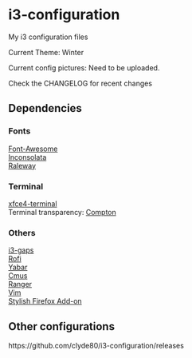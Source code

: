 # i3-configuration
My i3 configuration files

Current Theme: Winter

Current config pictures: Need to be uploaded.

Check the CHANGELOG for recent changes

<h2>Dependencies</h2>

<h3>Fonts</h3>

<a href="http://fontawesome.io/">Font-Awesome</a><br>
<a href="https://fonts.google.com/specimen/Inconsolata">Inconsolata</a><br>
<a href="https://fonts.google.com/specimen/Raleway">Raleway</a><br>

<h3>Terminal</h3>

<a href="https://launchpad.net/xfce4-terminal">xfce4-terminal</a><br>
Terminal transparency: <a href="https://github.com/chjj/compton">Compton</a><br>

<h3>Others</h3>

<a href="https://github.com/Airblader/i3">i3-gaps</a><br>
<a href="https://github.com/DaveDavenport/rofi">Rofi</a><br>
<a href="https://github.com/geommer/yabar">Yabar</a><br>
<a href="https://github.com/cmus/cmus">Cmus</a><br>
<a href="https://github.com/ranger/ranger">Ranger</a><br>
<a href="https://github.com/vim/vim">Vim</a><br>
<a href="https://addons.mozilla.org/en-US/firefox/addon/stylish/">Stylish Firefox Add-on</a>

<h2>Other configurations</h2>
https://github.com/clyde80/i3-configuration/releases
